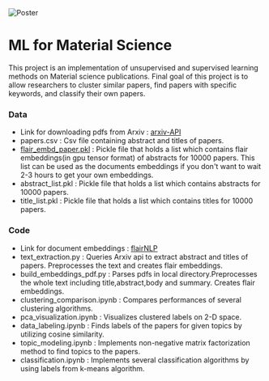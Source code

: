<img src='https://i.imgur.com/TqHwhXT.jpg' title='Poster' width='' />

# ML for Material Science
This project is an implementation of unsupervised and supervised learning methods on Material science publications.
Final goal of this project is to allow researchers to cluster similar papers, find papers with specific keywords, and classify their own papers.

### Data
* Link for downloading pdfs from Arxiv : [arxiv-API](https://arxiv.org/help/api/user-manual)
* papers.csv : Csv file containing abstract and titles of papers.
* [flair_embd_paper.pkl](https://drive.google.com/open?id=1H_L5ZwIZrrxbJ5O24IsooymUUv3lmuVW) : Pickle file that holds a list which contains flair embeddings(in gpu tensor format) of abstracts for 10000 papers. This list can be used as the documents embeddings if you don't want to wait 2-3 hours to get your own embeddings.
* abstract_list.pkl : Pickle file that holds a list which contains abstracts for 10000 papers.
* title_list.pkl : Pickle file that holds a list which contains titles for 10000 papers.

### Code
* Link for document embeddings : [flairNLP](https://github.com/flairNLP/flair)
* text_extraction.py : Queries Arxiv api to extract abstract and titles of papers. Preprocesses the text and creates flair embeddings.
* build_embeddings_pdf.py : Parses pdfs in local directory.Preprocesses the whole text including title,abstract,body and summary. Creates flair embeddings.
* clustering_comparison.ipynb : Compares performances of several clustering algorithms. 
* pca_visualization.ipynb : Visualizes clustered labels on 2-D space.
* data_labeling.ipynb : Finds labels of the papers for given topics by utilizing cosine similarity.
* topic_modeling.ipynb : Implements non-negative matrix factorization method to find topics to the papers.
* classification.ipynb : Implements several classification algorithms by using labels from k-means algorithm.

